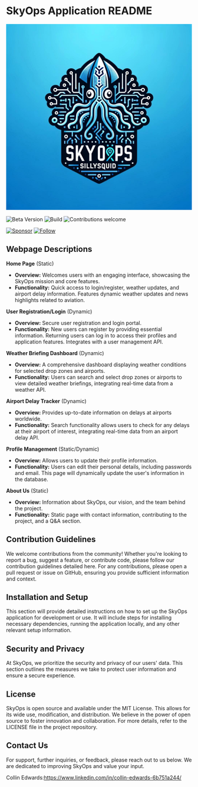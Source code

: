 # SkyOps Application README

![SkyOps SillySquid Logo](https://github.com/Collin-Edwards/MIST_353_Assignment_4/blob/b5cd8877fcd3b3215c6e8f644cf18e28e83b4013/skyops_sillysquid_V2.jpeg "SkyOps SillySquid Logo")

![Beta Version](https://img.shields.io/badge/status-beta_4.0-orange.svg)
![Build](https://img.shields.io/badge/build-MIST_4.0-green.svg)
![Contributions welcome](https://img.shields.io/badge/contributions-welcome-brightgreen.svg)


[![Sponsor](https://img.shields.io/badge/sponsor-♥-ff69b4.svg)](https://github.com/sponsors/Collin-Edwards)
[![Follow](https://img.shields.io/github/followers/Collin-Edwards?label=Follow&style=social)](https://github.com/Collin-Edwards)
## Webpage Descriptions

**Home Page** (Static)
- **Overview:** Welcomes users with an engaging interface, showcasing the SkyOps mission and core features.
- **Functionality:** Quick access to login/register, weather updates, and airport delay information. Features dynamic weather updates and news highlights related to aviation.

**User Registration/Login** (Dynamic)
- **Overview:** Secure user registration and login portal.
- **Functionality:** New users can register by providing essential information. Returning users can log in to access their profiles and application features. Integrates with a user management API.

**Weather Briefing Dashboard** (Dynamic)
- **Overview:** A comprehensive dashboard displaying weather conditions for selected drop zones and airports.
- **Functionality:** Users can search and select drop zones or airports to view detailed weather briefings, integrating real-time data from a weather API.

**Airport Delay Tracker** (Dynamic)
- **Overview:** Provides up-to-date information on delays at airports worldwide.
- **Functionality:** Search functionality allows users to check for any delays at their airport of interest, integrating real-time data from an airport delay API.

**Profile Management** (Static/Dynamic)
- **Overview:** Allows users to update their profile information.
- **Functionality:** Users can edit their personal details, including passwords and email. This page will dynamically update the user's information in the database.

**About Us** (Static)
- **Overview:** Information about SkyOps, our vision, and the team behind the project.
- **Functionality:** Static page with contact information, contributing to the project, and a Q&A section.

## Contribution Guidelines

We welcome contributions from the community! Whether you're looking to report a bug, suggest a feature, or contribute code, please follow our contribution guidelines detailed here. For any contributions, please open a pull request or issue on GitHub, ensuring you provide sufficient information and context.

## Installation and Setup

This section will provide detailed instructions on how to set up the SkyOps application for development or use. It will include steps for installing necessary dependencies, running the application locally, and any other relevant setup information.

## Security and Privacy

At SkyOps, we prioritize the security and privacy of our users' data. This section outlines the measures we take to protect user information and ensure a secure experience.

## License

SkyOps is open source and available under the MIT License. This allows for its wide use, modification, and distribution. We believe in the power of open source to foster innovation and collaboration. For more details, refer to the LICENSE file in the project repository.

## Contact Us

For support, further inquiries, or feedback, please reach out to us below. We are dedicated to improving SkyOps and value your input.

Collin Edwards:https://www.linkedin.com/in/collin-edwards-6b751a244/
